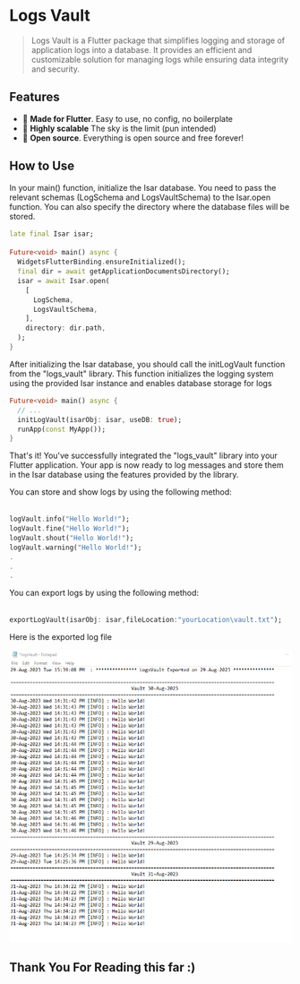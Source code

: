 # Logs Vault

>Logs Vault is a Flutter package that simplifies logging and storage of application logs into a database. It provides an efficient and customizable solution for managing logs while ensuring data integrity and security.

## Features

- 💙 **Made for Flutter**. Easy to use, no config, no boilerplate
- 🚀 **Highly scalable** The sky is the limit (pun intended)
- 🦄 **Open source**. Everything is open source and free forever!

## How to Use

In your main() function, initialize the Isar database. You need to pass the relevant schemas (LogSchema and LogsVaultSchema) to the Isar.open function. You can also specify the directory where the database files will be stored.

~~~dart
late final Isar isar;

Future<void> main() async {
  WidgetsFlutterBinding.ensureInitialized();
  final dir = await getApplicationDocumentsDirectory();
  isar = await Isar.open(
    [
      LogSchema,
      LogsVaultSchema,
    ],
    directory: dir.path,
  );
}
~~~

After initializing the Isar database, you should call the initLogVault function from the "logs_vault" library. This function initializes the logging system using the provided Isar instance and enables database storage for logs

~~~dart
Future<void> main() async {
  // ...
  initLogVault(isarObj: isar, useDB: true);
  runApp(const MyApp());
}
~~~

That's it! You've successfully integrated the "logs_vault" library into your Flutter application. Your app is now ready to log messages and store them in the Isar database using the features provided by the library.

You can store and show logs by using the following method:

~~~dart

logVault.info("Hello World!");
logVault.fine("Hello World!");
logVault.shout("Hello World!");
logVault.warning("Hello World!");
.
.
.

~~~

You can export logs by using the following method:

~~~dart

exportLogVault(isarObj: isar,fileLocation:"yourLocation\vault.txt");

~~~

Here is the exported log file

![Export Template](image.png)

## Thank You For Reading this far :)
